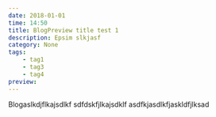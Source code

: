 ```yaml
---
date: 2018-01-01
time: 14:50
title: BlogPreview title test 1
description: Epsim slkjasf
category: None
tags:
    - tag1
    - tag3
    - tag4
preview: 
---
```


Blogaslkdjflkajsdlkf
sdfdskfjlkajsdklf
asdfkjasdlkfjaskldfjlksad
